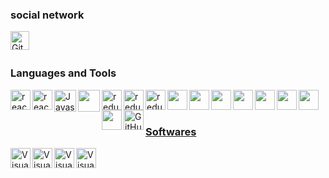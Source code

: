 

### social network

<a href="https://github.com/afazsad" target="_blank"><img class="icon"  width="30px" align="left" alt="Github"  src="https://img.icons8.com/3d-fluency/94/null/github.png" /></a>

[//]: # (<a href="https://instagram.com/_ka.s.ra_?igshid=ZGUzMzM3NWJiOQ==" target="_blank"><img class="icon" align="left" alt="instagram" width="30px" src="https://img.icons8.com/3d-fluency/94/null/instagram-new.png" /></a>)

[//]: # (<a href="http://T.me/shahiinnnnn" target="_blank"><img class="icon" align="left" alt="telegram" width="30px" src="https://img.icons8.com/?size=100&id=k4jADXhS5U1t&format=png" /></a>)


<br />
<br />

### Languages and Tools

<div>
  <a href="https://react.dev/" target="_blank"><img class="icon" align="left" alt="react" width="32px" src="https://img.icons8.com/?size=200&id=NfbyHexzVEDk&format=png" />
  <a href="https://getbootstrap.com/" target="_blank"><img class="icon" align="left" alt="react" width="32px" src="https://img.icons8.com/?size=48&id=EzPCiQUqWWEa&format=png" />
  <a href="https://developer.mozilla.org/en-US/docs/Web/JavaScript" target="_blank"><img class="icon" align="left" alt="Javascript" width="35px" src="https://img.icons8.com/fluency/48/null/javascript.png" />


<a href="https://www.typescriptlang.org/" target="_blank"><img class="icon" align="left"   width="35px" src="https://img.icons8.com/?size=512&id=uJM6fQYqDaZK&format=png" />

<a href=" https://redux.js.org/" target="_blank"><img class="icon" align="left" alt="redux" width="32px" src="https://img.icons8.com/?size=512&id=jD-fJzVguBmw&format=png" />
<a href=" https://redux.js.org/" target="_blank"><img class="icon" align="left" alt="redux" width="32px" src="https://img.icons8.com/?size=512&id=jD-fJzVguBmw&format=png" />
<a href=" https://nextjs.org/" target="_blank"><img class="icon" align="left" alt="redux" width="32px" src="https://cdn.jsdelivr.net/gh/devicons/devicon/icons/nextjs/nextjs-original.svg" />

<a href="https://tailwindcss.com/" target="_blank"> <img class="icon" align="left"   width="32px" src="https://img.icons8.com/?size=512&id=CIAZz2CYc6Kc&format=png" />
<a href="https://mui.com/" target="_blank"> <img class="icon" align="left"   width="32px" src="https://img.icons8.com/?size=512&id=gFw7X5Tbl3ss&format=png" />
<a href="https://styled-components.com/" target="_blank"> <img class="icon" align="left"   width="32px" src="https://static-00.iconduck.com/assets.00/file-type-styled-icon-256x256-wpqe4ldc.png" />
<a href="https://ant.design/" target="_blank"> <img class="icon" align="left"   width="32px" src="https://static-00.iconduck.com/assets.00/ant-design-icon-256x256-nqv2b1rn.png" />
<a href="https://www.chartjs.org/" target="_blank"> <img class="icon" align="left"   width="32px" src="https://asset.brandfetch.io/idFdo8ulhr/idzj34qGQm.png?updated=1700393174010" />
<a href="https://sass-lang.com/" target="_blank"> <img class="icon" align="left"   width="32px" src="https://static-00.iconduck.com/assets.00/file-type-sass-icon-256x192-ak7c0eha.png" />
<a href="https://git-scm.com/downloads/logos" target="_blank"> <img class="icon" align="left"   width="32px" src="https://avatars.githubusercontent.com/u/72518640?s=48&v=4" />
<a href="https://tanstack.com/query/v3/" target="_blank"> <img class="icon" align="left"   width="32px" src="https://static-00.iconduck.com/assets.00/git-icon-256x256-nki51ae3.png" />

[//]: # (<a  href="https://web.dev/explore/progressive-web-apps" target="_blank"><img style=' width: 51px' height='31px' class="icon" align="left" alt="pwa"  src="https://assets.browserlondon.com/wp-content/uploads/2019/03/pwa-banner.png" />)

  <a href="https://github.com/" target="_blank"> <img class="icon" align="left" alt="GitHub" width="32px" src="https://img.icons8.com/3d-fluency/94/null/github.png" />

</div>

<br />
<br />

### Softwares

<div>
  <a href="https://code.visualstudio.com/" target="_blank"><img class="icon" align="left" alt="Visual Studio Code" width="32px" src="https://img.icons8.com/color/48/null/visual-studio-code-2019.png" />
  <a href="https://www.jetbrains.com/" target="_blank"><img class="icon" align="left" alt="Visual Studio Code" width="32px" src="https://static-00.iconduck.com/assets.00/webstorm-icon-256x256-2j0sa1sc.png" />
  <a href="https://www.figma.com/" target="_blank"><img class="icon" align="left" alt="Visual Studio Code" width="32px" src="https://img.icons8.com/?size=512&id=W0YEwBDDfTeu&format=png" />
  <a href="https://www.postman.com/" target="_blank"><img class="icon" align="left" alt="Visual Studio Code" width="32px" src="https://img.icons8.com/?size=512&id=EPbEfEa7o8CB&format=png" /><br />
<br />

</div><br />
<br />




